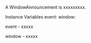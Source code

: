 A WindowAnnouncement is xxxxxxxxx.Instance Variables	event:		<Object>	window:		<Object>event	- xxxxxwindow	- xxxxx